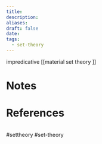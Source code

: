 ```yaml
---
title: 
description: 
aliases: 
draft: false
date: 
tags:
  - set-theory
---
```

impredicative [[material set theory ]]
# Notes

# References
``` ad-cite

```
#settheory
#set-theory
